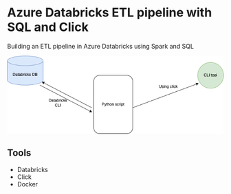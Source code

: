 # Azure Databricks ETL pipeline with SQL and Click
Building an ETL pipeline in Azure Databricks using Spark and SQL <br>

![Project structure](https://github.com/lornamariak/pyspark-databricks-ETL/blob/main/pjrstr.png)

## Tools
* Databricks
* Click
* Docker

